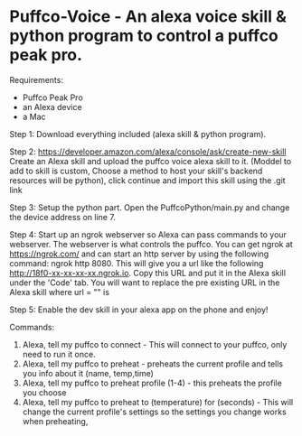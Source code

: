# Puffco-Voice - An alexa voice skill & python program to control a puffco peak pro.

Requirements:
  - Puffco Peak Pro
  - an Alexa device
  - a Mac

Step 1:
  Download everything included (alexa skill & python program).
  
Step 2: https://developer.amazon.com/alexa/console/ask/create-new-skill
  Create an Alexa skill and upload the puffco voice alexa skill to it. (Moddel to add to skill is custom, Choose a method to host your skill's backend resources will be python), click continue and import this skill using the .git link
  
Step 3:
  Setup the python part. Open the PuffcoPython/main.py and change the device address on line 7.
  
Step 4:
  Start up an ngrok webserver so Alexa can pass commands to your webserver. The webserver is what controls the puffco. You can get ngrok at https://ngrok.com/ and can start an http server by using the following command: ngrok http 8080. This will give you a url like the following http://18f0-xx-xx-xx-xx.ngrok.io. Copy this URL and put it in the Alexa skill under the 'Code' tab. You will want to replace the pre existing URL in the Alexa skill where url = "" is
  
Step 5: 
  Enable the dev skill in your alexa app on the phone and enjoy! 
  
Commands:
  1. Alexa, tell my puffco to connect - This will connect to your puffco, only need to run it once.
  2. Alexa, tell my puffco to preheat - preheats the current profile and tells you info about it (name, temp,time)
  3. Alexa, tell my puffco to preheat profile (1-4) - this preheats the profile you choose
  4. Alexa, tell my puffco to preheat to (temperature) for (seconds) - This will change the current profile's settings so the settings you change works when preheating, 


  

